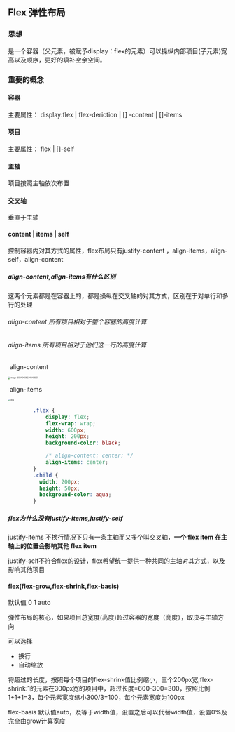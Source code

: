 ## Flex 弹性布局

### 思想

是一个容器（父元素，被赋予display：flex的元素）可以操纵内部项目(子元素)宽高以及顺序，更好的填补空余空间。

### 重要的概念

#### 容器 

主要属性： display:flex | flex-deriction | [] -content | []-items

#### 项目

主要属性： flex | []-self

#### 主轴

项目按照主轴依次布置

#### 交叉轴

垂直于主轴

#### content | items | self

控制容器内对其方式的属性，flex布局只有justify-content ，align-items，align-self，align-content

##### align-content,align-items有什么区别

这两个元素都是在容器上的，都是操纵在交叉轴的对其方式，区别在于对单行和多行的处理

###### align-content 所有项目相对于整个容器的高度计算

###### align-items 所有项目相对于他们这一行的高度计算

​                                                                            align-content

<img src="https://s2.loli.net/2024/04/06/u7IAG9Jbsf4hzxr.png" alt="image-20240406224342567" style="zoom:33%;" />

​                                                                             align-items

<img src="https://s2.loli.net/2024/04/06/LIGnFuZsRaKcr28.png" alt="img" style="zoom: 33%;" />

```css
        .flex {
            display: flex;
            flex-wrap: wrap;
            width: 600px;
            height: 200px;
            background-color: black;

            /* align-content: center; */
            align-items: center;
        }
        .child {
          width: 200px;
          height: 50px;
          background-color: aqua;
        }
```



##### flex为什么没有justify-items,justify-self

justify-items 不换行情况下只有一条主轴而又多个叫交叉轴，**一个 flex item 在主轴上的位置会影响其他 flex item**

justify-self不符合flex的设计，flex希望统一提供一种共同的主轴对其方式，以及影响其他项目

#### flex(flex-grow,flex-shrink,flex-basis)

默认值 0 1 auto

弹性布局的核心，如果项目总宽度(高度)超过容器的宽度（高度），取决与主轴方向

可以选择

- 换行
- 自动缩放

将超过的长度，按照每个项目的flex-shrink值比例缩小，三个200px宽,flex-shrink:1的元素在300px宽的项目中，超过长度=600-300=300，按照比例1+1+1=3，每个元素宽度缩小300/3=100，每个元素宽度为100px

flex-basis 默认值auto，及等于width值，设置之后可以代替width值，设置0%及完全由grow计算宽度



